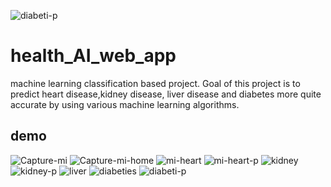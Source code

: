 ![diabeti-p](https://user-images.githubusercontent.com/51403241/131862166-a36fb460-8c3d-4e68-9690-cf336748585d.PNG)
# health_AI_web_app
machine learning classification based project.
Goal of this project is to predict heart disease,kidney disease, liver disease and diabetes more quite accurate by using various machine learning algorithms.

## demo
![Capture-mi](https://user-images.githubusercontent.com/51403241/131858740-947969c7-2583-4b08-b90a-f9d377672145.PNG)
![Capture-mi-home](https://user-images.githubusercontent.com/51403241/131858998-ca26efa2-641d-4db5-ae33-4214804e270e.PNG)
![mi-heart](https://user-images.githubusercontent.com/51403241/131859126-b428f699-abe2-4daa-8a16-7385a1769480.PNG)
![mi-heart-p](https://user-images.githubusercontent.com/51403241/131859167-4752b6c0-4cba-4b8e-99aa-650a5e0b4fc8.PNG)
![kidney](https://user-images.githubusercontent.com/51403241/131859310-f5539b86-27e9-484a-a6d3-ab6d3853f99a.PNG)
![kidney-p](https://user-images.githubusercontent.com/51403241/131859580-3a4fc23b-bcd7-4293-a932-3c38b9a4b38d.PNG)
![liver](https://user-images.githubusercontent.com/51403241/131859673-6a54793a-051e-4ef4-875f-834b402658ec.PNG)
![diabeties](https://user-images.githubusercontent.com/51403241/131860438-777a9502-7dbc-4216-9fe2-26e31ff523df.PNG)
![diabeti-p](https://user-images.githubusercontent.com/51403241/131862166-a36fb460-8c3d-4e68-9690-cf336748585d.PNG)
